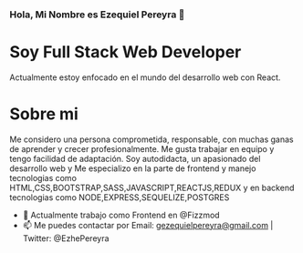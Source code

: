 ### Hola, Mi Nombre es Ezequiel Pereyra 👋

# Soy Full Stack Web Developer
Actualmente estoy enfocado en el mundo del desarrollo web con React.

# Sobre mi
 Me considero una persona comprometida, responsable, con muchas ganas
          de aprender y crecer profesionalmente. Me gusta trabajar en equipo y
          tengo facilidad de adaptación.
          Soy autodidacta, un apasionado del desarrollo web y Me especializo en
          la parte de frontend y manejo tecnologias como
          HTML,CSS,BOOTSTRAP,SASS,JAVASCRIPT,REACTJS,REDUX
          y en backend tecnologias como
          NODE,EXPRESS,SEQUELIZE,POSTGRES
          
- 🔭 Actualmente trabajo como Frontend en @Fizzmod
- 📫 Me puedes contactar por Email: gezequielpereyra@gmail.com | Twitter: @EzhePereyra


